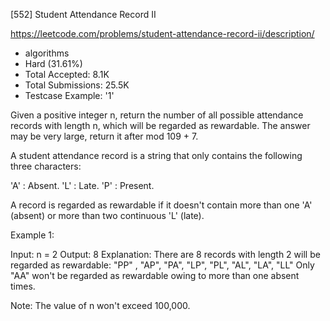 [552] Student Attendance Record II  

https://leetcode.com/problems/student-attendance-record-ii/description/

* algorithms
* Hard (31.61%)
* Total Accepted:    8.1K
* Total Submissions: 25.5K
* Testcase Example:  '1'

Given a positive integer n, return the number of all possible attendance records with length n, which will be regarded as rewardable. The answer may be very large, return it after mod 109 + 7.

A student attendance record is a string that only contains the following three characters:



'A' : Absent. 
'L' : Late.
 'P' : Present. 




A record is regarded as rewardable if it doesn't contain more than one 'A' (absent) or more than two continuous 'L' (late).

Example 1:

Input: n = 2
Output: 8 
Explanation:
There are 8 records with length 2 will be regarded as rewardable:
"PP" , "AP", "PA", "LP", "PL", "AL", "LA", "LL"
Only "AA" won't be regarded as rewardable owing to more than one absent times. 



Note:
The value of n won't exceed 100,000.




